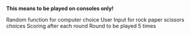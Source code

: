 **This means to be played on consoles only!**

Random function for computer choice
User Input for rock paper scissors choices
Scoring after each round
Round to be played 5 times
